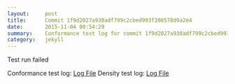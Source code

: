 ```yaml
---
layout:     post
title:      Commit 1f9d2027a938adf799c2cbed993f208578d9a2e4
date:       2015-11-04 00:54:29
summary:    Conformance test log for commit 1f9d2027a938adf799c2cbed993f208578d9a2e4.
category:   jekyll
---
```


Test run failed

Conformance test log: [Log File](http://s3-us-west-2.amazonaws.com/kraken-e2e-logs/conformance/kraken_1f9d2027a938adf799c2cbed993f208578d9a2e4_conformance.log)
Density test log: [Log File](http://s3-us-west-2.amazonaws.com/kraken-e2e-logs/conformance/kraken_1f9d2027a938adf799c2cbed993f208578d9a2e4_density.log)
